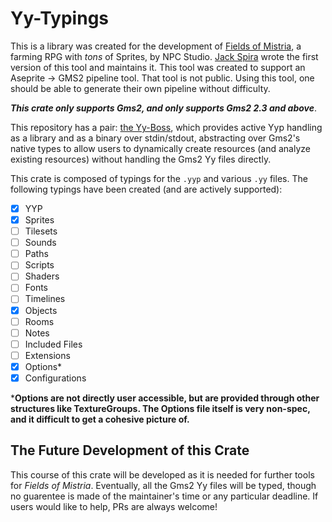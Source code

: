 # Yy-Typings

This is a library was created for the development of [Fields of Mistria](https://twitter.com/FieldsofMistria), a farming RPG with *tons* of Sprites, by NPC Studio. [Jack Spira](https://twitter.com/sanbox_irl) wrote the first version of this tool and maintains it. This tool was created to support an Aseprite -> GMS2 pipeline tool. That tool is not public. Using this tool, one should be able to generate their own pipeline without difficulty.

***This crate only supports Gms2, and only supports Gms2 2.3 and above***.

This repository has a pair: [the Yy-Boss](https://github.com/NPC-Studio/yy-boss), which provides active Yyp handling as a library and as a binary over stdin/stdout, abstracting over Gms2's native types to allow users to dynamically create resources (and analyze existing resources) without handling the Gms2 Yy files directly.

This crate is composed of typings for the `.yyp` and various `.yy` files. The following typings have been created (and are actively supported):

- [x] YYP
- [x] Sprites
- [ ] Tilesets
- [ ] Sounds
- [ ] Paths
- [ ] Scripts
- [ ] Shaders
- [ ] Fonts
- [ ] Timelines
- [x] Objects
- [ ] Rooms
- [ ] Notes
- [ ] Included Files
- [ ] Extensions
- [x] Options*
- [x] Configurations

***Options are not directly user accessible, but are provided through other structures like TextureGroups. The Options file itself is very non-spec, and it difficult to get a cohesive picture of.**

## The Future Development of this Crate

This course of this crate will be developed as it is needed for further tools for *Fields of Mistria*. Eventually, all the Gms2 Yy files will be typed, though no guarentee is made of the maintainer's time or any particular deadline. If users would like to help, PRs are always welcome!
